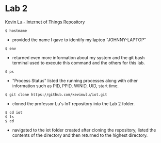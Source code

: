 # Lab 2

[Kevin Lu - Internet of Things Repository](https://github.com/kevinwlu/iot)

```$ hostname ```

- provided the name I gave to identify my laptop "JOHNNY-LAPTOP"

```$ env```

- returned even more information about my system and the git bash terminal used to execute this command and the others for  this lab.

```$ ps```

- "Process Status" listed the running processes along with other information such as PID, PPID, WINID, UID, start time.

```$ git clone https://github.com/kevinwlu/iot.git```

- cloned the professor Lu's IoT repository into the Lab 2 folder.

```
$ cd iot
$ ls
$ cd
```

- navigated to the iot folder created after cloning the repository, listed the contents of the directory and then returned to the highest directory.
